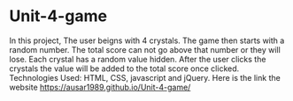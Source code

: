 # Unit-4-game

In this project, The user beigns with 4 crystals. The game then starts with a random number. The total score can not go above that number or they will lose. Each crystal has a random value hidden. After the user clicks the crystals the value will be added to the total score once clicked.
Technologies Used: HTML, CSS, javascript and jQuery.
Here is the link the website https://ausar1989.github.io/Unit-4-game/
